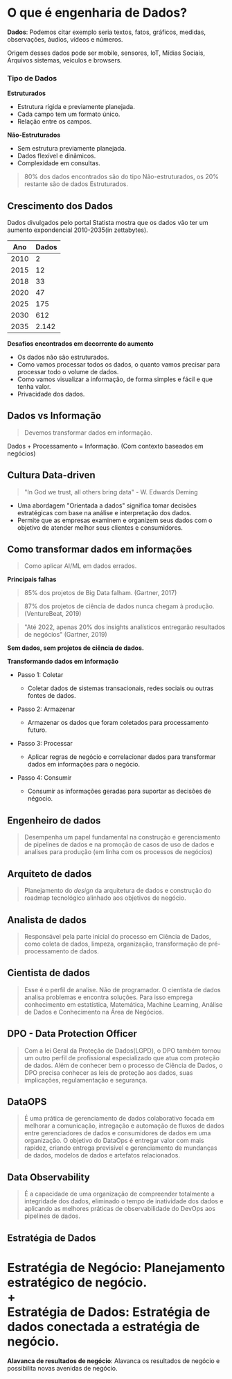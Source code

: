 # O que é engenharia de Dados?
  
**Dados**: Podemos citar exemplo seria textos, fatos, gráficos, medidas, observações, áudios, vídeos e números.  
  
Origem desses dados pode ser mobile, sensores, loT, Mídias Sociais, Arquivos sistemas, veículos e browsers.  
  
### Tipo de Dados  
  
**Estruturados**  
  
- Estrutura rígida e previamente planejada.
- Cada campo tem um formato único.
- Relação entre os campos.  
  
**Não-Estruturados**

- Sem estrutura previamente planejada.
- Dados flexível e dinâmicos.
- Complexidade em consultas.

> 80% dos dados encontrados são do tipo Não-estruturados, os 20% restante são de dados Estruturados.

## Crescimento dos Dados

Dados divulgados pelo portal Statista mostra que os dados vão ter um aumento expondencial 2010-2035(in zettabytes).

Ano   | Dados   |
----- | ------- |
2010  | 2       |
2015  | 12      |
2018  | 33      |
2020  | 47      |
2025  | 175     |
2030  | 612     |
2035  | 2.142   |

**Desafios encontrados em decorrente do aumento**

- Os dados não são estruturados.
- Como vamos processar todos os dados, o quanto vamos precisar para processar todo o volume de dados.
- Como vamos visualizar a informação, de forma simples e fácil e que tenha valor.
- Privacidade dos dados.

## Dados vs Informação

> Devemos transformar dados em informação.

Dados + Processamento = Informação. (Com contexto baseados em negócios)

## Cultura Data-driven

> "In God we trust, all others bring data" - W. Edwards Deming

- Uma abordagem "Orientada a dados" significa tomar decisões estratégicas com base na análise e interpretação dos dados.
- Permite que as empresas examinem e organizem seus dados com o objetivo de atender melhor seus clientes e consumidores.

## Como transformar dados em informações

> Como aplicar AI/ML em dados errados.

**Principais falhas**

> 85% dos projetos de Big Data falham. (Gartner, 2017)

> 87% dos projetos de ciência de dados nunca chegam à produção. (VentureBeat, 2019)

> "Até 2022, apenas 20% dos insights analísticos entregarão resultados de negócios" (Gartner, 2019)

**Sem dados, sem projetos de ciência de dados.**  
  
**Transformando dados em informação**

- Passo 1: Coletar

    - Coletar dados de sistemas transacionais, redes sociais ou outras fontes de dados.
- Passo 2: Armazenar

    - Armazenar os dados que foram coletados para processamento futuro.
- Passo 3: Processar

    - Aplicar regras de negócio e correlacionar dados para transformar dados em informações para o negócio.
- Passo 4: Consumir

    - Consumir as informações geradas para suportar as decisões de négocio.

## Engenheiro de dados

> Desempenha um papel fundamental na construção e gerenciamento de pipelines de dados e na promoção de casos de uso de dados e analises para produção (em linha com os processos de negócios)

## Arquiteto de dados

> Planejamento do *design* da arquitetura de dados e construção do roadmap tecnológico alinhado aos objetivos de negócio.

## Analista de dados

> Responsável pela parte inicial do processo em Ciência de Dados, como coleta de dados, limpeza, organização, transformação de pré-processamento de dados.

## Cientista de dados

> Esse é o perfil de analise. Não de programador. O cientista de dados analisa problemas e encontra soluções. Para isso emprega conhecimento em estatística, Matemática, Machine Learning, Análise de Dados e Conhecimento na Área de Negócios.

## DPO - Data Protection Officer

> Com a lei Geral da Proteção de Dados(LGPD), o DPO também tornou um outro perfil de profissional especializado que atua com proteção de dados.
> Além de conhecer bem o processo de Ciência de Dados, o DPO precisa conhecer as leis de proteção aos dados, suas implicações, regulamentação e segurança.

## DataOPS

> É uma prática de gerenciamento de dados colaborativo focada em melhorar a comunicação, intregação e automação de fluxos de dados entre gerenciadores de dados e consumidores de dados em uma organização.
>O objetivo do DataOps é entregar valor com mais rapidez, criando entrega previsível e gerenciamento de mundanças de dados, modelos de dados e artefatos relacionados.

## Data Observability

> É a capacidade de uma organização de compreender totalmente a integridade dos dados, eliminado o tempo de inatividade dos dados e aplicando as melhores práticas de observabilidade do DevOps aos pipelines de dados.

## Estratégia de Dados

**Estratégia de Negócio**: Planejamento estratégico de negócio.  
+  
**Estratégia de Dados**: Estratégia de dados conectada a estratégia de negócio.  
=  
**Alavanca de resultados de negócio**: Alavanca os resultados de negócio e possibilita novas avenidas de negócio.  